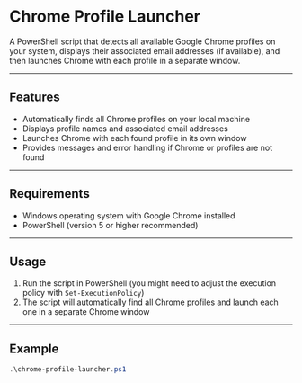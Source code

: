 # Chrome Profile Launcher

A PowerShell script that detects all available Google Chrome profiles on your system, displays their associated email addresses (if available), and then launches Chrome with each profile in a separate window.

---

## Features

- Automatically finds all Chrome profiles on your local machine  
- Displays profile names and associated email addresses  
- Launches Chrome with each found profile in its own window  
- Provides messages and error handling if Chrome or profiles are not found

---

## Requirements

- Windows operating system with Google Chrome installed  
- PowerShell (version 5 or higher recommended)

---

## Usage

1. Run the script in PowerShell (you might need to adjust the execution policy with `Set-ExecutionPolicy`)  
2. The script will automatically find all Chrome profiles and launch each one in a separate Chrome window  

---

## Example

```powershell
.\chrome-profile-launcher.ps1
